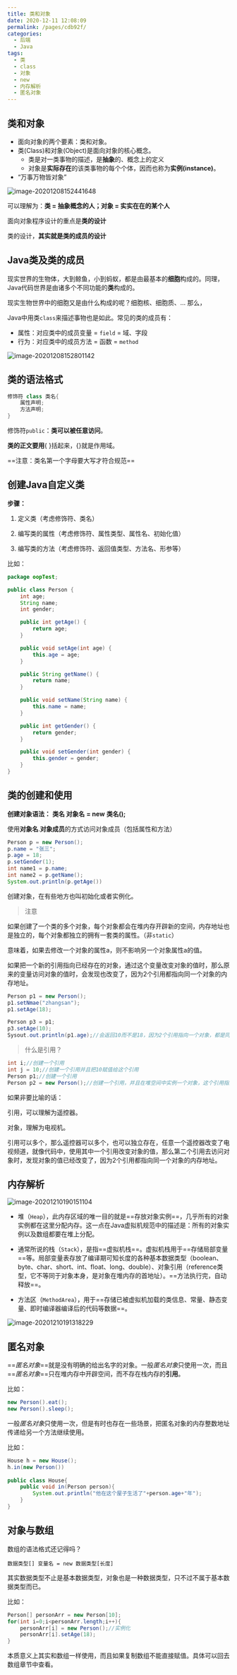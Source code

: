 ```yaml
---
title: 类和对象
date: 2020-12-11 12:08:09
permalink: /pages/cdb92f/
categories:
  - 后端
  - Java
tags:
  - 类
  - class
  - 对象
  - new
  - 内存解析
  - 匿名对象
---
```

## 类和对象

- 面向对象的两个要素：类和对象。
- 类(Class)和对象(Object)是面向对象的核心概念。
  - 类是对一类事物的描述，是**抽象**的、概念上的定义
  - 对象是**实际存在**的该类事物的每个个体，因而也称为**实例(instance)**。 
- “万事万物皆对象”

![image-20201208152441648](https://raw.githubusercontent.com/SaulJWu/images/main/20201208152441.png)

可以理解为：**类 = 抽象概念的人；对象 = 实实在在的某个人**

面向对象程序设计的重点是**类的设计**

类的设计，**其实就是类的成员的设计**



## Java类及类的成员

现实世界的生物体，大到鲸鱼，小到蚂蚁，都是由最基本的**细胞**构成的。同理，Java代码世界是由诸多个不同功能的**类**构成的。

现实生物世界中的细胞又是由什么构成的呢？细胞核、细胞质、… 那么，

Java中用类`class`来描述事物也是如此。常见的类的成员有：

- 属性：对应类中的成员变量 = `field` = 域、字段
- 行为：对应类中的成员方法 = 函数 = `method`

![image-20201208152801142](https://raw.githubusercontent.com/SaulJWu/images/main/20201208152801.png)



## 类的语法格式

~~~java
修饰符 class 类名{
    属性声明;
    方法声明;
}
~~~

修饰符`public`：**类可以被任意访问**。

**类的正文要用**{ }括起来，{}就是作用域。

==注意：类名第一个字母要大写才符合规范==

## 创建Java自定义类

**步骤：**

1. 定义类（考虑修饰符、类名）

2. 编写类的属性（考虑修饰符、属性类型、属性名、初始化值）

3. 编写类的方法（考虑修饰符、返回值类型、方法名、形参等）



比如：

~~~java
package oopTest;

public class Person {
    int age;
    String name;
    int gender;

    public int getAge() {
        return age;
    }

    public void setAge(int age) {
        this.age = age;
    }

    public String getName() {
        return name;
    }

    public void setName(String name) {
        this.name = name;
    }

    public int getGender() {
        return gender;
    }

    public void setGender(int gender) {
        this.gender = gender;
    }
}
~~~



## 类的创建和使用

**创建对象语法：** **类名 对象名** **= new** **类名();**

使用**对象名**.**对象成员**的方式访问对象成员（包括属性和方法）

~~~java
Person p = new Person();
p.name = "张三";
p.age = 18;
p.setGender(1);
int name1 = p.name;
int name2 = p.getName();
System.out.println(p.getAge())
~~~

创建对象，在有些地方也叫初始化或者实例化。

> 注意

如果创建了一个类的多个对象，每个对象都会在堆内存开辟新的空间，内存地址也是独立的，每个对象都独立的拥有一套类的属性。（非`static`）

意味着，如果去修改一个对象的属性a，则不影响另一个对象属性a的值。



如果把一个新的引用指向已经存在的对象，通过这个变量改变对象的值时，那么原来的变量访问对象的值时，会发现也改变了，因为2个引用都指向同一个对象的内存地址。

~~~java
Person p1 = new Person();
p1.setNmae("zhangsan");
p1.setAge(18);

Person p3 = p1;
p3.setAge(10);
Sysout.out.println(p1.age);//会返回10而不是18，因为2个引用指向一个对象，都是同一个内存地址。
~~~

> 什么是引用？

~~~java
int i;//创建一个引用
int j = 10;//创建一个引用并且把10赋值给这个引用
Person p1;//创建一个引用
Person p2 = new Person();//创建一个引用，并且在堆空间中实例一个对象，这个引用指向这个对象。
~~~

如果非要比喻的话：

引用，可以理解为遥控器。

对象，理解为电视机。

引用可以多个，那么遥控器可以多个，也可以独立存在，任意一个遥控器改变了电视频道，就像代码中，使用其中一个引用改变对象的值，那么第二个引用去访问对象时，发现对象的值已经改变了，因为2个引用都指向同一个对象的内存地址。

## 内存解析

![image-20201210190151104](C:\Users\SaulJ\AppData\Roaming\Typora\typora-user-images\image-20201210190151104.png)

- 堆（`Heap`），此内存区域的唯一目的就是==存放对象实例==，几乎所有的对象实例都在这里分配内存。这一点在Java虚拟机规范中的描述是：所有的对象实例以及数组都要在堆上分配。

- 通常所说的栈（`Stack`），是指==虚拟机栈==。虚拟机栈用于==存储局部变量==等。局部变量表存放了编译期可知长度的各种基本数据类型（boolean、byte、char、short、int、float、long、double）、对象引用（reference类型，它不等同于对象本身，是对象在堆内存的首地址）。==方法执行完，自动释放==。

- 方法区（`MethodArea`），用于==存储已被虚拟机加载的类信息、常量、静态变量、即时编译器编译后的代码等数据==。

![image-20201210191318229](https://raw.githubusercontent.com/SaulJWu/images/main/20201210211013.png)





## 匿名对象

==*匿名对象*==就是没有明确的给出名字的对象。一般*匿名对象*只使用一次，而且==*匿名对象*==只在堆内存中开辟空间，而不存在栈内存的**引用**。

比如：

~~~java
new Person().eat();
new Person().sleep();
~~~

一般*匿名对象*只使用一次，但是有时也存在一些场景，把匿名对象的内存整数地址传递给另一个方法继续使用。

比如：

~~~java
House h = new House();
h.in(new Person())
    
public class House{
    public void in(Person person){
        System.out.println("他在这个屋子生活了"+person.age+"年");
    }
}
~~~



## 对象与数组

数组的语法格式还记得吗？

```
数据类型[] 变量名 = new 数据类型[长度]
```

其实数据类型不止是基本数据类型，对象也是一种数据类型，只不过不属于基本数据类型而已。

比如：

~~~java
Person[] personArr = new Person[10];
for(int i=0;i<personArr.length;i++){
    personArr[i] = new Person();//实例化
    personArr[i].setAge(18);
}
~~~

本质意义上其实和数组一样使用，而且如果复制数组不能直接赋值。具体可以回去数组章节中查看。



